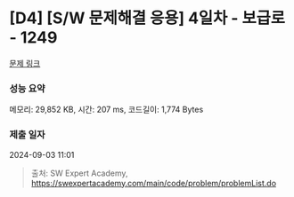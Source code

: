 # [D4] [S/W 문제해결 응용] 4일차 - 보급로 - 1249 

[문제 링크](https://swexpertacademy.com/main/code/problem/problemDetail.do?contestProbId=AV15QRX6APsCFAYD) 

### 성능 요약

메모리: 29,852 KB, 시간: 207 ms, 코드길이: 1,774 Bytes

### 제출 일자

2024-09-03 11:01



> 출처: SW Expert Academy, https://swexpertacademy.com/main/code/problem/problemList.do